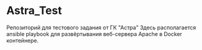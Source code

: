 # Astra_Test
Репозиторий для тестового задания от ГК "Астра"
Здесь располагается ansible playbook для развёртывания веб-сервера Apache в Docker контейнере. 
